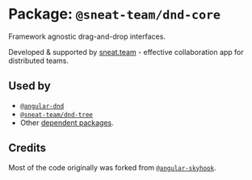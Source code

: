 # Package: `@sneat-team/dnd-core`

Framework agnostic drag-and-drop interfaces.

Developed & supported by [sneat.team](https://sneat.team) - effective collaboration app for distributed teams.

## Used by

- [`@angular-dnd`](https://github.com/angular-dnd/angular-dnd)
- [`@sneat-team/dnd-tree`](https://github.com/sneat-team/dnd-tree)
- Other [dependent packages](https://www.npmjs.com/package/@sneat-team/dnd-core?activeTab=dependents).
 
## Credits

Most of the code originally was forked from [`@angular-skyhook`](https://github.com/cormacrelf/angular-skyhook).
